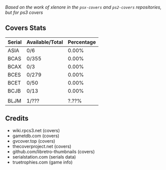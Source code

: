*Based on the work of xlenore in the `psx-covers` and `ps2-covers` repositories, but for ps3 covers*

## Covers Stats

| Serial | Available/Total | Percentage |
| ------ | --------------- | ---------- |
| ASIA | 0/6 | 0.00% |
| BCAS | 0/355 | 0.00% |
| BCAX | 0/3 | 0.00% |
| BCES | 0/279 | 0.00% |
| BCET | 0/50 | 0.00% |
| BCJB | 0/13 | 0.00% |
||||
| BLJM | 1/??? | ?.??% |


## Credits
- wiki.rpcs3.net (covers)
- gametdb.com (covers)
- gvcover.top (covers)
- thecoverproject.net (covers)
- github.com/libretro-thumbnails (covers)
- serialstation.com (serials data)
- truetrophies.com (game info)


<!-- pcsx2.net
psxdatacenter.com
imkira3
waifu2x 
https://en.wikipedia.org/wiki/List_of_PlayStation_3_games_(A%E2%80%93C)
-->
